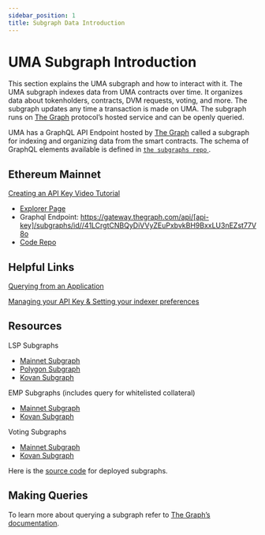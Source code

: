 ```yaml
---
sidebar_position: 1
title: Subgraph Data Introduction
---
```


# UMA Subgraph Introduction

This section explains the UMA subgraph and how to interact with it. The UMA subgraph indexes data from UMA contracts over time. It organizes data about tokenholders, contracts, DVM requests, voting, and more. The subgraph updates any time a transaction is made on UMA. The subgraph runs on [The Graph](https://thegraph.com/) protocol’s hosted service and can be openly queried.

UMA has a GraphQL API Endpoint hosted by [The Graph](https://thegraph.com/docs/about/introduction#what-the-graph-is) called a subgraph for indexing and organizing data from the smart contracts. The schema of GraphQL elements available is defined in [`the subgraphs repo` ](https://github.com/UMAprotocol/subgraphs/).

## Ethereum Mainnet

[Creating an API Key Video Tutorial](https://www.youtube.com/watch?v=UrfIpm-Vlgs)

- [Explorer Page](https://thegraph.com/explorer/subgraph?id=FVmuv3TndQDNd2BWARV8Y27yuKKukryKXPzvAS5E7htC&view=Overview)
- Graphql Endpoint: https://gateway.thegraph.com/api/[api-key]/subgraphs/id//41LCrgtCNBQyDiVVyZEuPxbvkBH9BxxLU3nEZst77V8o
- [Code Repo](https://github.com/UMAprotocol/subgraphs)

## Helpful Links

[Querying from an Application](https://thegraph.com/docs/en/developer/querying-from-your-app/)

[Managing your API Key & Setting your indexer preferences](https://thegraph.com/docs/en/studio/managing-api-keys/)

## Resources

LSP Subgraphs

- [Mainnet Subgraph](https://thegraph.com/hosted-service/subgraph/umaprotocol/mainnet-lsp)
- [Polygon Subgraph](https://thegraph.com/hosted-service/subgraph/umaprotocol/polygon-lsp)
- [Kovan Subgraph](https://thegraph.com/hosted-service/subgraph/umaprotocol/kovan-lsp)

EMP Subgraphs (includes query for whitelisted collateral)

- [Mainnet Subgraph](https://thegraph.com/explorer/subgraph/umaprotocol/mainnet-contracts)
- [Kovan Subgraph](https://thegraph.com/explorer/subgraph/umaprotocol/kovan-contracts)

Voting Subgraphs

- [Mainnet Subgraph](https://thegraph.com/explorer/subgraph/umaprotocol/mainnet-voting)
- [Kovan Subgraph](https://thegraph.com/explorer/subgraph/umaprotocol/kovan-voting)

Here is the [source code](https://github.com/UMAprotocol/subgraphs) for deployed subgraphs.

## Making Queries

To learn more about querying a subgraph refer to [The Graph’s documentation](https://thegraph.com/docs/about/introduction).
